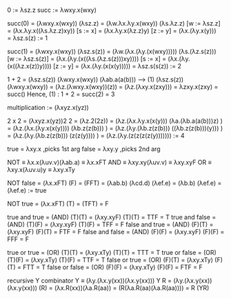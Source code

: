 0 := λsz.z
succ := λwxy.x(wxy)

succ(0) = (λwxy.x(wxy)) (λsz.z)
        = (λw.λx.λy.x(wxy)) (λs.λz.z)  [w := λsz.z]
        = (λx.λy.x((λs.λz.z)xy))       [s := x]
        = (λx.λy.x(λz.z)y)             [z := y]
        = (λx.(λy.x(y)))               
        = λsz.s(z) := 1 

succ(1) = (λwxy.x(wxy)) (λsz.s(z)) 
        = (λw.(λx.(λy.(x(wxy))))) (λs.(λz.s(z))) [w := λsz.s(z)]
        = (λx.(λy.(x((λs.(λz.s(z)))xy))))        [s := x]
        = (λx.(λy.(x((λz.x(z))y))))              [z := y]
        = (λx.(λy.(x(x(y)))))
        = λsz.s(s(z)) := 2

1 + 2 = (λsz.s(z)) (λwxy.x(wxy)) (λab.a(a(b)))  --> (1)
(λsz.s(z)) (λwxy.x(wxy)) = (λz.(λwxy.x(wxy))(z))
                         = (λz.(λxy.x(zxy)))
                         = λzxy.x(zxy) = succ()
Hence, (1) : 1 + 2 = succ(2) = 3

multiplication := (λxyz.x(yz))

2 x 2 = (λxyz.x(yz))2 2 = (λz.2(2z))
      = (λz.(λx.λy.x(x(y))) (λa.(λb.a(a(b)))z) )
      = (λz.(λx.(λy.x(x(y)))) (λb.z(z(b))) ) 
      = (λz.(λy.(λb.z(z(b))) ((λb.z(z(b)))(y)))  ) 
      = (λz.(λy.(λb.z(z(b))) (z(z(y))))  ) 
      = (λz.(λy.(z(z(z(z(y))))))) := 4

true  = λxy.x ,picks 1st arg
false = λxy.y ,picks 2nd arg

NOT ≡ λx.x(λuv.v)(λab.a) ≡ λx.xFT
AND ≡ λxy.xy(λuv.v) ≡ λxy.xyF
OR ≡ λxy.x(λuv.u)y ≡ λxy.xTy

NOT false = (λx.xFT) (F) = (FFT)
         = (λab.b) (λcd.d) (λef.e)
         = (λb.b) (λef.e)
         = (λef.e) := true
          
NOT true = (λx.xFT) (T) = (TFT) = F

true and true   = (AND) (T)(T) = (λxy.xyF) (T)(T) = TTF = T
true and false  = (AND) (T)(F) = (λxy.xyF) (T)(F) = TFF = F
false and true  = (AND) (F)(T) = (λxy.xyF) (F)(T) = FTF = F
false and false = (AND) (F)(F) = (λxy.xyF) (F)(F) = FFF = F
                
true or true   = (OR) (T)(T) = (λxy.xTy) (T)(T) = TTT = T
true or false  = (OR) (T)(F) = (λxy.xTy) (T)(F) = TTF = T
false or true  = (OR) (F)(T) = (λxy.xTy) (F)(T) = FTT = T
false or false = (OR) (F)(F) = (λxy.xTy) (F)(F) = FTF = F

<!-- Z := λx.xF NOT F -->
<!---->
<!-- 0F = (λfa.a) (λxy.y) = λa.a = I -->
<!-- N =/= 0 -->
<!-- 1F = (λfa.f(a)) (λxy.y) = λa.λxy.y(a) = λay.y = F -->
<!-- therefore NF = F -->
<!---->
<!-- Z0 = (λx.xF NOT F) 0 = 0F NOT F = I NOT F = NOT F = T -->
<!-- ZN = (λx.xF NOT F) N = NF NOT F = F NOT F = I F = F -->
<!---->
<!-- phi ≡ (λpz.z(S(pT))(pT)) -->
<!-- pair (a,b) = λz.zab -->
<!-- pair true = (λz.zab) (T) = (T)ab = a -->
<!-- pair false = (λz.zab) (F) = (F)ab = b -->
<!---->
<!-- phi pair = (λpz.z(S(pT))(pF)) (λz.zab) -->
<!--          = (λz.z(S(a))(b))  -->
<!--          = (a+1,b) -->
<!---->
<!-- P ≡ (λn.n phi(λz.z00)F) -->

recursive Y combinator
Y   ≡ (λy.(λx.y(xx))(λx.y(xx)))
Y R = (λy.(λx.y(xx))(λx.y(xx))) (R)
    = (λx.R(xx))(λa.R(aa))
    = (R(λa.R(aa)(λa.R(aa))))
    = R (YR)



    








